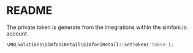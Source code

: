 # README

The private token is generate from the integrations within the simfoni.io account

```php
\MBLSolutions\SimfoniRetail\SimfoniRetail::setToken('token');
```